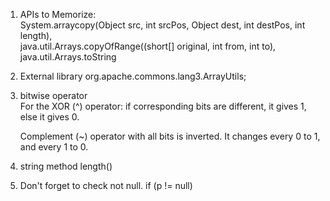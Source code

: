1. APIs to Memorize:  
System.arraycopy(Object src, int srcPos,
                             Object dest, int destPos, int length),  
   java.util.Arrays.copyOfRange((short[] original, int from, int to),  
   java.util.Arrays.toString

3. External library
org.apache.commons.lang3.ArrayUtils;

4. bitwise operator  
   For the XOR (^) operator: if corresponding bits are different, it gives 1, else it gives 0.

   Complement (~) operator with all bits is inverted. It changes every 0 to 1, and every 1 to 0.
5. string method length()
6. Don't forget to check not null. if (p != null)

